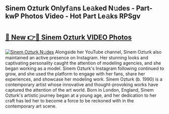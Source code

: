 ## Sinem Ozturk Onlyf𝚊ns Le𝚊ked N𝚞des - Part-kwP Photos Video - Hot Part Le𝚊ks RPSgv

# <h2><a href="http://ab67535.deff.icu/?id=Sinem+Ozturk">🔗 New 👉🔴 Sinem Ozturk VIDEO Photos</a></h2>

[![Sinem Ozturk N𝚞des](https://i.imgur.com/rIISA9y.gif)](http://ab67535.deff.icu/?id=Sinem+Ozturk)
Alongside her YouTube channel, Sinem Ozturk also maintained an active presence on Instagram. Her stunning looks and captivating personality caught the attention of modeling agencies, and she began working as a model. Sinem Ozturk's Instagram following continued to grow, and she used the platform to engage with her fans, share her experiences, and showcase her modeling work. Sinem Ozturk (b. 1990) is a contemporary artist whose innovative and thought-provoking works have captured the attention of the art world. Born in London, England, Sinem Ozturk's artistic journey began at a young age, and her dedication to her craft has led her to become a force to be reckoned with in the contemporary art scene.
